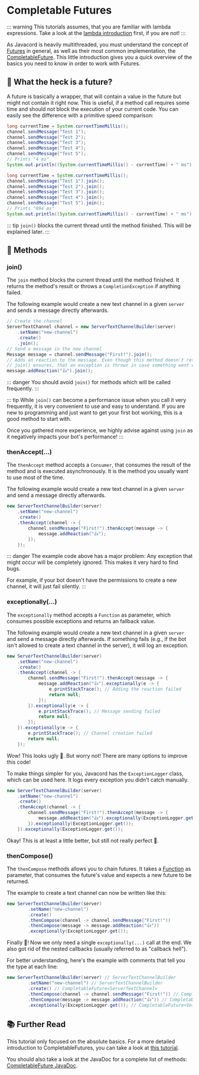 # Completable Futures

::: warning
This tutorials assumes, that you are familiar with lambda expressions.
Take a look at the [lambda introduction](/wiki/essential-knowledge/lambdas/) first, if you are not!
:::

As Javacord is heavily multithreaded, you must understand the concept of
[Futures](https://docs.oracle.com/javase/8/docs/api/java/util/concurrent/Future.html) 
in general, as well as their most common implementation, the 
[CompletableFuture](https://docs.oracle.com/javase/8/docs/api/java/util/concurrent/CompletableFuture.html). 
This little introduction gives you a quick overview of the basics you need to know in order to work with Futures.

## :thinking: What the heck is a future?

A future is basically a wrapper, that will contain a value in the future but might not contain it right now.
This is useful, if a method call requires some time and should not block the execution of your current code.
You can easily see the difference with a primitive speed comparison:

```java
long currentTime = System.currentTimeMillis();
channel.sendMessage("Test 1");
channel.sendMessage("Test 2");
channel.sendMessage("Test 3");
channel.sendMessage("Test 4");
channel.sendMessage("Test 5");
// Prints "4 ms"
System.out.println((System.currentTimeMillis() - currentTime) + " ms");
```

```java
long currentTime = System.currentTimeMillis();
channel.sendMessage("Test 1").join();
channel.sendMessage("Test 2").join();
channel.sendMessage("Test 3").join();
channel.sendMessage("Test 4").join();
channel.sendMessage("Test 5").join();
// Prints "894 ms"
System.out.println((System.currentTimeMillis() - currentTime) + " ms");
```

::: tip
`join()` blocks the current thread until the method finished. This will be explained later.
:::

## :open_book: Methods

### join()

The `join` method blocks the current thread until the method finished.
It returns the method's result or throws a `CompletionException` if anything failed.

The following example would create a new text channel in a given `server` and sends a message directly afterwards.
```java
// Create the channel
ServerTextChannel channel = new ServerTextChannelBuilder(server)
    .setName("new-channel")
    .create()
    .join();
// Send a message in the new channel
Message message = channel.sendMessage("First!").join();
// Adds an reaction to the message. Even though this method doesn't return anything,
// join() ensures, that an exception is thrown in case something went wrong
message.addReaction("👍").join();
```

::: danger
You should avoid `join()` for methods which will be called frequently.
:::

::: tip
While `join()` can become a performance issue when you call it very frequently, it is very convenient to use and easy to understand.
If you are new to programming and just want to get your first bot working, this is a good method to start with.

Once you gathered more experience, we highly advise against using `join` as it negatively impacts your bot's performance!
:::

### thenAccept(...)

The `thenAccept` method accepts a `Consumer`, that consumes the result of the method and is executed asynchronously.
It is the method you usually want to use most of the time.

The following example would create a new text channel in a given `server` and send a message directly afterwards.
```java
new ServerTextChannelBuilder(server)
    .setName("new-channel")
    .create()
    .thenAccept(channel -> {
        channel.sendMessage("First!").thenAccept(message -> {
            message.addReaction("👍");
        });
    });
```

::: danger
The example code above has a major problem: Any exception that might occur will be completely ignored.
This makes it very hard to find bugs.

For example, if your bot doesn't have the permissions to create a new channel, it will just fail silently.
:::

### exceptionally(...)

The `exceptionally` method accepts a `Function` as parameter, which consumes possible exceptions and returns an fallback value.

The following example would create a new text channel in a given `server` and send a message directly afterwards.
If something fails (e.g., if the bot isn't allowed to create a text channel in the server), it will log an exception.

```java
new ServerTextChannelBuilder(server)
    .setName("new-channel")
    .create()
    .thenAccept(channel -> {
        channel.sendMessage("First!").thenAccept(message -> {
            message.addReaction("👍").exceptionally(e -> {
                e.printStackTrace(); // Adding the reaction failed
                return null;
            });
        }).exceptionally(e -> {
            e.printStackTrace(); // Message sending failed
            return null;
        });
    }).exceptionally(e -> {
        e.printStackTrace(); // Channel creation failed    
        return null;
    });
```

Wow! This looks ugly 🤮.
But worry not! There are many options to improve this code!

To make things simpler for you, Javacord has the `ExceptionLogger` class, which can be used here.
It logs every exception you didn't catch manually.

```java
new ServerTextChannelBuilder(server)
    .setName("new-channel")
    .create()
    .thenAccept(channel -> {
        channel.sendMessage("First!").thenAccept(message -> {
            message.addReaction("👍").exceptionally(ExceptionLogger.get());
        }).exceptionally(ExceptionLogger.get());
    }).exceptionally(ExceptionLogger.get());
```

Okay! This is at least a little better, but still not really perfect :thinking:.

### thenCompose()

The `thenCompose` methods allows you to chain futures.
It takes a [Function](https://docs.oracle.com/javase/8/docs/api/java/util/function/Function.html) as parameter, that
consumes the future's value and expects a new future to be returned.

The example to create a text channel can now be written like this:
```java
new ServerTextChannelBuilder(server)
        .setName("new-channel")
        .create() 
        .thenCompose(channel -> channel.sendMessage("First!"))
        .thenCompose(message -> message.addReaction("👍"))
        .exceptionally(ExceptionLogger.get());
```

Finally :tada:! Now we only need a single `exceptionally(...)` call at the end.
We also got rid of the nested callbacks (usually referred to as "callback hell").

For better understanding, here's the example with comments that tell you the type at each line:
```java
new ServerTextChannelBuilder(server) // ServerTextChannelBuilder
        .setName("new-channel") // ServerTextChannelBuilder
        .create() // CompletableFuture<ServerTextChannel>
        .thenCompose(channel -> channel.sendMessage("First!")) // CompletableFuture<Message>
        .thenCompose(message -> message.addReaction("👍")) // CompletableFuture<Void>
        .exceptionally(ExceptionLogger.get()); // CompletableFuture<Void>
```

## :books: Further Read

This tutorial only focused on the absolute basics.
For a more detailed introduction to CompletableFutures, you can take a look at
[this tutorial](https://www.callicoder.com/java-8-completablefuture-tutorial/).

You should also take a look at the JavaDoc for a complete list of methods: [CompletableFuture JavaDoc](https://docs.oracle.com/javase/8/docs/api/java/util/concurrent/CompletableFuture.html).
